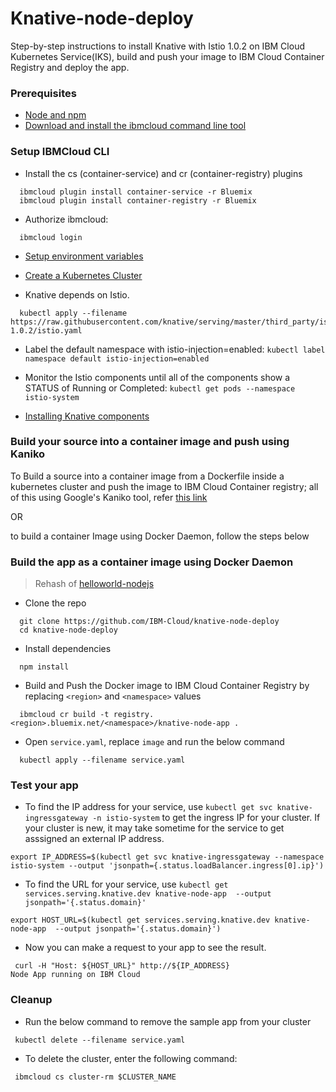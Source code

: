 # Knative-node-deploy

Step-by-step instructions to install Knative with Istio 1.0.2 on IBM Cloud Kubernetes Service(IKS), build and push your image to IBM Cloud Container Registry and deploy the app.


### Prerequisites

- [Node and npm](https://www.npmjs.com/get-npm)
- [Download and install the ibmcloud command line tool](https://console.bluemix.net/docs/cli/index.html#overview)

### Setup IBMCloud CLI

- Install the cs (container-service) and cr (container-registry) plugins

```
  ibmcloud plugin install container-service -r Bluemix
  ibmcloud plugin install container-registry -r Bluemix
```
- Authorize ibmcloud:

```
  ibmcloud login
```
- [Setup environment variables](https://github.com/knative/docs/blob/master/install/Knative-with-IKS.md#setting-environment-variables)
- [Create a Kubernetes Cluster](https://github.com/knative/docs/blob/master/install/Knative-with-IKS.md#creating-a-kubernetes-cluster)

- Knative depends on Istio.

```
  kubectl apply --filename https://raw.githubusercontent.com/knative/serving/master/third_party/istio-1.0.2/istio.yaml
```

- Label the default namespace with istio-injection=enabled:
 `kubectl label namespace default istio-injection=enabled`
- Monitor the Istio components until all of the components show a STATUS of Running or Completed:
`kubectl get pods --namespace istio-system`

- [Installing Knative components](https://github.com/knative/docs/blob/master/install/Knative-with-IKS.md#installing-knative-components)


### Build your source into a container image and push using Kaniko
To Build a source into a container image from a Dockerfile inside a kubernetes cluster and push the image to IBM Cloud Container registry; all of this using Google's Kaniko tool, refer [this link](https://github.com/ibm-cloud/knative-node-deploy/blob/master/kaniko/README.md)

OR

to build a container Image using Docker Daemon, follow the steps below

### Build the app as a container image using Docker Daemon
> Rehash of [helloworld-nodejs](https://github.com/knative/docs/tree/master/serving/samples/helloworld-nodejs)

- Clone the repo
```
  git clone https://github.com/IBM-Cloud/knative-node-deploy
  cd knative-node-deploy
```
- Install dependencies
```
  npm install
```
- Build and Push the Docker image to IBM Cloud Container Registry by replacing `<region>` and `<namespace>` values

```
  ibmcloud cr build -t registry.<region>.bluemix.net/<namespace>/knative-node-app .
```
- Open `service.yaml`, replace `image` and run the below command
```
  kubectl apply --filename service.yaml
```

### Test your app

- To find the IP address for your service, use `kubectl get svc knative-ingressgateway -n istio-system` to get the ingress IP for your cluster. If your cluster is new, it may take sometime for the service to get asssigned an external IP address.

```
export IP_ADDRESS=$(kubectl get svc knative-ingressgateway --namespace istio-system --output 'jsonpath={.status.loadBalancer.ingress[0].ip}')
```

- To find the URL for your service, use `kubectl get services.serving.knative.dev knative-node-app  --output jsonpath='{.status.domain}'`
```
export HOST_URL=$(kubectl get services.serving.knative.dev knative-node-app  --output jsonpath='{.status.domain}')
```

- Now you can make a request to your app to see the result.
```
 curl -H "Host: ${HOST_URL}" http://${IP_ADDRESS}
Node App running on IBM Cloud
```

### Cleanup

- Run the below command to remove the sample app from your cluster

```
 kubectl delete --filename service.yaml
```

- To delete the cluster, enter the following command:
```
 ibmcloud cs cluster-rm $CLUSTER_NAME
```

